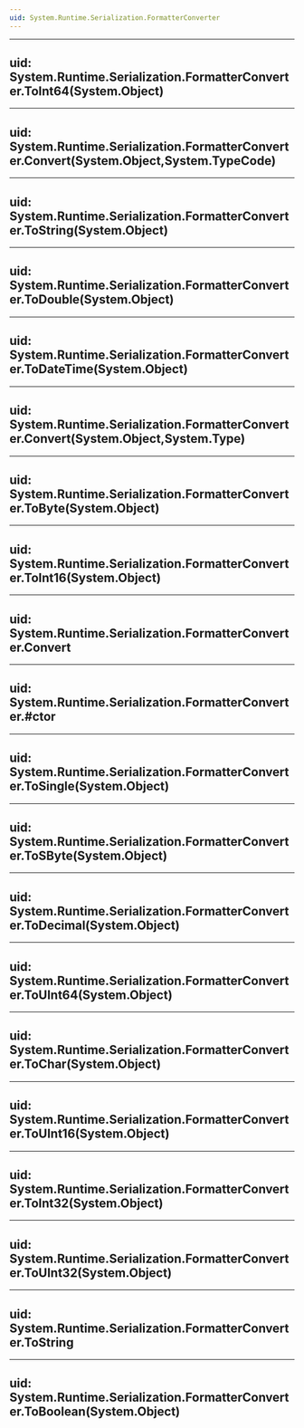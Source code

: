 ```yaml
---
uid: System.Runtime.Serialization.FormatterConverter
---
```


---
uid: System.Runtime.Serialization.FormatterConverter.ToInt64(System.Object)
---

---
uid: System.Runtime.Serialization.FormatterConverter.Convert(System.Object,System.TypeCode)
---

---
uid: System.Runtime.Serialization.FormatterConverter.ToString(System.Object)
---

---
uid: System.Runtime.Serialization.FormatterConverter.ToDouble(System.Object)
---

---
uid: System.Runtime.Serialization.FormatterConverter.ToDateTime(System.Object)
---

---
uid: System.Runtime.Serialization.FormatterConverter.Convert(System.Object,System.Type)
---

---
uid: System.Runtime.Serialization.FormatterConverter.ToByte(System.Object)
---

---
uid: System.Runtime.Serialization.FormatterConverter.ToInt16(System.Object)
---

---
uid: System.Runtime.Serialization.FormatterConverter.Convert
---

---
uid: System.Runtime.Serialization.FormatterConverter.#ctor
---

---
uid: System.Runtime.Serialization.FormatterConverter.ToSingle(System.Object)
---

---
uid: System.Runtime.Serialization.FormatterConverter.ToSByte(System.Object)
---

---
uid: System.Runtime.Serialization.FormatterConverter.ToDecimal(System.Object)
---

---
uid: System.Runtime.Serialization.FormatterConverter.ToUInt64(System.Object)
---

---
uid: System.Runtime.Serialization.FormatterConverter.ToChar(System.Object)
---

---
uid: System.Runtime.Serialization.FormatterConverter.ToUInt16(System.Object)
---

---
uid: System.Runtime.Serialization.FormatterConverter.ToInt32(System.Object)
---

---
uid: System.Runtime.Serialization.FormatterConverter.ToUInt32(System.Object)
---

---
uid: System.Runtime.Serialization.FormatterConverter.ToString
---

---
uid: System.Runtime.Serialization.FormatterConverter.ToBoolean(System.Object)
---
